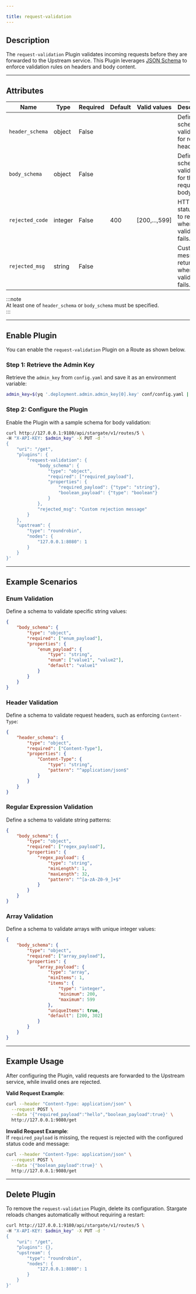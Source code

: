 ```yaml
---

title: request-validation  
---
```


## Description

The `request-validation` Plugin validates incoming requests before they are forwarded to the Upstream service. This Plugin leverages [JSON Schema](https://github.com/api7/jsonschema) to enforce validation rules on headers and body content.

---

## Attributes

| Name          | Type    | Required | Default | Valid values  | Description                                       |
|---------------|---------|----------|---------|---------------|---------------------------------------------------|
| `header_schema` | object  | False    |         |               | Defines schema validation for request headers.    |
| `body_schema`   | object  | False    |         |               | Defines schema validation for the request body.   |
| `rejected_code` | integer | False    | 400     | [200,...,599] | HTTP status code to return when validation fails. |
| `rejected_msg`  | string  | False    |         |               | Custom message to return when validation fails.   |

:::note  
At least one of `header_schema` or `body_schema` must be specified.  
:::

---

## Enable Plugin

You can enable the `request-validation` Plugin on a Route as shown below.

### Step 1: Retrieve the Admin Key  
Retrieve the `admin_key` from `config.yaml` and save it as an environment variable:

```bash
admin_key=$(yq '.deployment.admin.admin_key[0].key' conf/config.yaml | sed 's/"//g')
```

### Step 2: Configure the Plugin  
Enable the Plugin with a sample schema for body validation:

```bash
curl http://127.0.0.1:9180/api/stargate/v1/routes/5 \
-H "X-API-KEY: $admin_key" -X PUT -d '
{
    "uri": "/get",
    "plugins": {
        "request-validation": {
            "body_schema": {
                "type": "object",
                "required": ["required_payload"],
                "properties": {
                    "required_payload": {"type": "string"},
                    "boolean_payload": {"type": "boolean"}
                }
            },
            "rejected_msg": "Custom rejection message"
        }
    },
    "upstream": {
        "type": "roundrobin",
        "nodes": {
            "127.0.0.1:8080": 1
        }
    }
}'
```

---

## Example Scenarios

### Enum Validation
Define a schema to validate specific string values:

```json
{
    "body_schema": {
        "type": "object",
        "required": ["enum_payload"],
        "properties": {
            "enum_payload": {
                "type": "string",
                "enum": ["value1", "value2"],
                "default": "value1"
            }
        }
    }
}
```

### Header Validation
Define a schema to validate request headers, such as enforcing `Content-Type`:

```json
{
    "header_schema": {
        "type": "object",
        "required": ["Content-Type"],
        "properties": {
            "Content-Type": {
                "type": "string",
                "pattern": "^application/json$"
            }
        }
    }
}
```

### Regular Expression Validation
Define a schema to validate string patterns:

```json
{
    "body_schema": {
        "type": "object",
        "required": ["regex_payload"],
        "properties": {
            "regex_payload": {
                "type": "string",
                "minLength": 1,
                "maxLength": 32,
                "pattern": "^[a-zA-Z0-9_]+$"
            }
        }
    }
}
```

### Array Validation
Define a schema to validate arrays with unique integer values:

```json
{
    "body_schema": {
        "type": "object",
        "required": ["array_payload"],
        "properties": {
            "array_payload": {
                "type": "array",
                "minItems": 1,
                "items": {
                    "type": "integer",
                    "minimum": 200,
                    "maximum": 599
                },
                "uniqueItems": true,
                "default": [200, 302]
            }
        }
    }
}
```

---

## Example Usage

After configuring the Plugin, valid requests are forwarded to the Upstream service, while invalid ones are rejected.  

**Valid Request Example**:

```bash
curl --header "Content-Type: application/json" \
  --request POST \
  --data '{"required_payload":"hello","boolean_payload":true}' \
  http://127.0.0.1:9080/get
```

**Invalid Request Example**:  
If `required_payload` is missing, the request is rejected with the configured status code and message:

```bash
curl --header "Content-Type: application/json" \
  --request POST \
  --data '{"boolean_payload":true}' \
  http://127.0.0.1:9080/get
```

---

## Delete Plugin

To remove the `request-validation` Plugin, delete its configuration. Stargate reloads changes automatically without requiring a restart:

```bash
curl http://127.0.0.1:9180/api/stargate/v1/routes/5 \
-H "X-API-KEY: $admin_key" -X PUT -d '
{
    "uri": "/get",
    "plugins": {},
    "upstream": {
        "type": "roundrobin",
        "nodes": {
            "127.0.0.1:8080": 1
        }
    }
}'
```